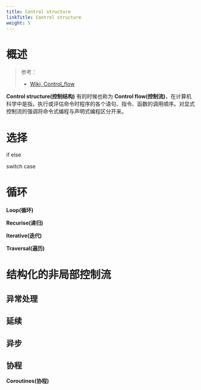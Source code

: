 ```yaml
---
title: Control structure
linkTitle: Control structure
weight: 5
---
```


# 概述

> 参考：
>
> - [Wiki, Control_flow](https://en.wikipedia.org/wiki/Control_flow)

**Control structure(控制结构)** 有的时候也称为 **Control flow(控制流)**，在计算机科学中是指，执行或评估命令时程序的各个语句、指令、函数的调用顺序。对显式控制流的强调将命令式编程与声明式编程区分开来。

# 选择

if else

switch case

# 循环

**Loop(循环)**

**Recurise(递归)**

**Iterative(迭代)**

**Traversal(遍历)**

# 结构化的非局部控制流

## 异常处理

## 延续

## 异步

## 协程

**Coroutines(协程)**
